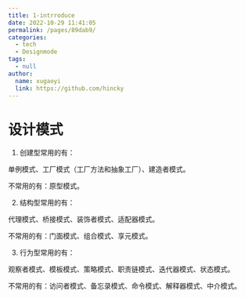 ```yaml
---
title: 1-intrroduce
date: 2022-10-29 11:41:05
permalink: /pages/89dab9/
categories: 
  - tech
  - Designmode
tags: 
  - null
author: 
  name: xugaoyi
  link: https://github.com/hincky
---
```

# 设计模式

1. 创建型常用的有：

单例模式、工厂模式（工厂方法和抽象工厂）、建造者模式。

不常用的有：原型模式。

2. 结构型常用的有：

代理模式、桥接模式、装饰者模式、适配器模式。

不常用的有：门面模式、组合模式、享元模式。

3. 行为型常用的有：

观察者模式、模板模式、策略模式、职责链模式、迭代器模式、状态模式。

不常用的有：访问者模式、备忘录模式、命令模式、解释器模式、中介模式。


